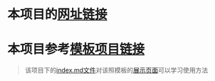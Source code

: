 # 本项目的[网址链接](https://cnicsccas.github.io/20210604/)

# 本项目参考[模板项目链接](https://github.com/pages-themes/merlot)
>该项目下的[index.md文件](https://github.com/pages-themes/merlot/blob/master/index.md)对该照模板的[展示页面](https://pages-themes.github.io/merlot/)可以学习使用方法
